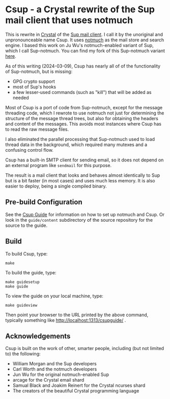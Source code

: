# Csup - a Crystal rewrite of the Sup mail client that uses notmuch

This is rewrite in [Crystal](https://crystal-lang.org/)
of the [Sup mail client](https://github.com/sup-heliotrope/sup).
I call it by the unoriginal and unpronounceable name Csup.
It uses [notmuch](https://notmuchmail.org/)
as the mail store and search engine.  I based this work on Ju Wu's
notmuch-enabled variant of Sup, which I call Sup-notmuch.
You can find my fork of this Sup-notmuch variant
[here](https://www.bloovis.com/cgit/sup-notmuch/).

As of this writing (2024-03-09), Csup has nearly all of of the
functionality of Sup-notmuch, but is missing:

* GPG crypto support
* most of Sup's hooks
* a few lesser-used commands (such as "kill") that will be added as needed

Most of Csup is a port of code from Sup-notmuch, except for the
message threading code, which I rewrote to use notmuch not just for
determining the structure of the message thread trees, but also for
obtaining the headers and content of the messages.  This avoids most
instances where Csup has to read the raw message files.

I also eliminated the parallel processing that Sup-notmuch used to load thread
data in the background, which required many mutexes and a confusing control flow.

Csup has a built-in SMTP client for sending email,
so it does not depend on an external program like `sendmail`
for this purpose.

The result is a mail client that looks and behaves almost identically
to Sup but is a bit faster (in most cases) and uses much less memory.  It is also
easier to deploy, being a single compiled binary.

## Pre-build Configuration

See the [Csup Guide](https://www.bloovis.com/csupguide/) for information
on how to set up notmuch and Csup.  Or look in the `guide/content` subdirectory
of the source repository for the source to the guide.

## Build

To build Csup, type:

    make

To build the guide, type:

    make guidesetup
    make guide

To view the guide on your local machine, type:

    make guideview

Then point your browser to the URL printed by the above command,
typically something like <http://localhost:1313/csupguide/> .

## Acknowledgements

Csup is built on the work of other, smarter people, including (but not limited to) the following:

* William Morgan and the Sup developers
* Carl Worth and the notmuch developers
* Jun Wu for the original notmuch-enabled Sup
* arcage for the Crystal email shard
* Samual Black and Joakim Reinert for the Crystal ncurses shard
* The creators of the beautiful Crystal programming language
